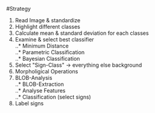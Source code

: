 #Strategy

1. Read Image & standardize  
2. Highlight different classes  
3. Calculate mean & standard deviation for each classes  
4. Examine & select best classifier  
..* Minimum Distance  
..* Parametric Classification  
..* Bayesian Classification  
5. Select "Sign-Class" -> everything else background  
6. Morpholigical Operations  
7. BLOB-Analysis  
..* BLOB-Extraction  
..* Analyse Features  
..* Classification (select signs)  
8. Label signs  
